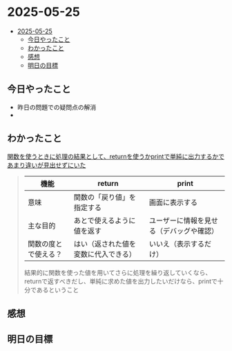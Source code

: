 # 2025-05-25
- [2025-05-25](#2025-05-25)
  - [今日やったこと](#今日やったこと)
  - [わかったこと](#わかったこと)
  - [感想](#感想)
  - [明日の目標](#明日の目標)
## 今日やったこと  
- 昨日の問題での疑問点の解消  
- 
## わかったこと  
<ins>関数を使うときに処理の結果として、returnを使うかprintで単純に出力するかであまり違いが見出せずにいた</ins>  
>| 機能 | return | print |
>| ---- | ---- | ---- |
>| 意味 | 関数の「戻り値」を指定する | 画面に表示する |
>| 主な目的 | あとで使えるように値を返す | ユーザーに情報を見せる（デバッグや確認） |
>| 関数の度とで使える？ | はい（返された値を変数に代入できる） | いいえ（表示するだけ） |  
>
>結果的に関数を使った値を用いてさらに処理を繰り返していくなら、returnで返すべきだし、単純に求めた値を出力したいだけなら、printで十分であるということ  

## 感想  

## 明日の目標  

